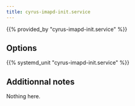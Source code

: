 ```yaml
---
title: cyrus-imapd-init.service
---
```


{{% provided_by "cyrus-imapd-init.service" %}}

## Options

{{% systemd_unit "cyrus-imapd-init.service" %}}

## Additionnal notes

Nothing here.